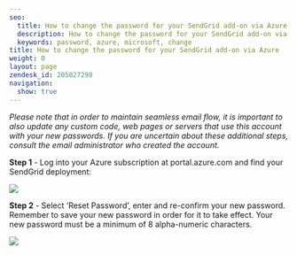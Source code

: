 ```yaml
---
seo:
  title: How to change the password for your SendGrid add-on via Azure
  description: How to change the password for your SendGrid add-on via Azure
  keywords: password, azure, microsoft, change
title: How to change the password for your SendGrid add-on via Azure
weight: 0
layout: page
zendesk_id: 205027298
navigation:
  show: true
---
```


_Please note that in order to maintain seamless email flow, it is important to also update any custom code, web pages or servers that use this account with your new passwords. If you are uncertain about these additional steps, consult the email administrator who created the account._

**Step 1** - Log into your Azure subscription at portal.azure.com and find your SendGrid deployment:

![]({{root_url}}/images/azureloginpageupdated.png)

**Step 2** - Select ‘Reset Password’, enter and re-confirm your new password. Remember to save your new password in order for it to take effect. Your new password must be a minimum of 8 alpha-numeric characters.

![]({{root_url}}/images/azurepwdchangeupdated.png)

 

 

